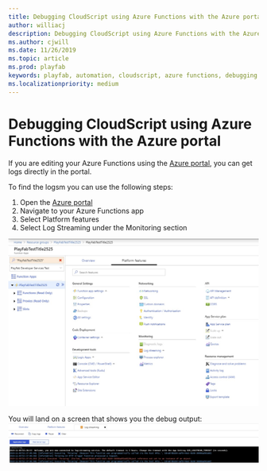 ```yaml
---
title: Debugging CloudScript using Azure Functions with the Azure portal
author: williacj
description: Debugging CloudScript using Azure Functions with the Azure portal
ms.author: cjwill
ms.date: 11/26/2019
ms.topic: article
ms.prod: playfab
keywords: playfab, automation, cloudscript, azure functions, debugging
ms.localizationpriority: medium
---
```



# Debugging CloudScript using Azure Functions with the Azure portal 

If you are editing your Azure Functions using the [Azure portal](https://portal.azure.com), you can get logs directly in the portal.

To find the logsm you can use the following steps:
1) Open the [Azure portal](https://portal.azure.com)
2) Navigate to your Azure Functions app
3) Select Platform features 
4) Select Log Streaming under the Monitoring section
 
 ![Step 1 of debugging CloudScript Using Azure Functions with the Azure Portal](media/CloudScript-AF-Azure-Debug-01.jpg)


You will land on a screen that shows you the debug output:
 ![Step 2 of debugging CloudScript Using Azure Functions with the Azure Portal](media/CloudScript-AF-Azure-Debug-02.jpg)
